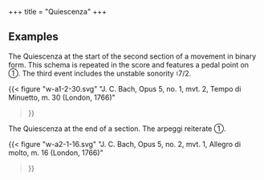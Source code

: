 +++
title = "Quiescenza"
+++

## Examples

The Quiescenza at the start of the second section of a movement in binary form.
This schema is repeated in the score and features a pedal point on ➀. The third
event includes the unstable sonority ♮7/2.

{{<
  figure
  "w-a1-2-30.svg"
  "J. C. Bach, Opus 5, no. 1, mvt. 2, Tempo di Minuetto, m. 30 (London, 1766)"
>}}

The Quiescenza at the end of a section. The arpeggi reiterate ➀.

{{<
  figure
  "w-a2-1-16.svg"
  "J. C. Bach, Opus 5, no. 2, mvt. 1, Allegro di molto, m. 16 (London, 1766)"
>}}
